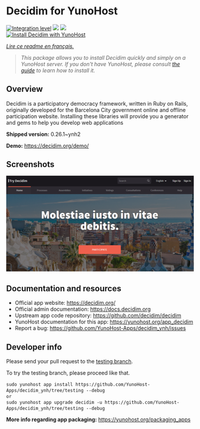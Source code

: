 <!--
N.B.: This README was automatically generated by https://github.com/YunoHost/apps/tree/master/tools/README-generator
It shall NOT be edited by hand.
-->

# Decidim for YunoHost

[![Integration level](https://dash.yunohost.org/integration/decidim.svg)](https://dash.yunohost.org/appci/app/decidim) ![](https://ci-apps.yunohost.org/ci/badges/decidim.status.svg) ![](https://ci-apps.yunohost.org/ci/badges/decidim.maintain.svg)  
[![Install Decidim with YunoHost](https://install-app.yunohost.org/install-with-yunohost.svg)](https://install-app.yunohost.org/?app=decidim)

*[Lire ce readme en français.](./README_fr.md)*

> *This package allows you to install Decidim quickly and simply on a YunoHost server.
If you don't have YunoHost, please consult [the guide](https://yunohost.org/#/install) to learn how to install it.*

## Overview

Decidim is a participatory democracy framework, written in Ruby on Rails, originally developed for the Barcelona City government online and offline participation website. Installing these libraries will provide you a generator and gems to help you develop web applications


**Shipped version:** 0.26.1~ynh2

**Demo:** https://decidim.org/demo/

## Screenshots

![](./doc/screenshots/screenshot1.PNG)

## Documentation and resources

* Official app website: https://decidim.org/
* Official admin documentation: https://docs.decidim.org
* Upstream app code repository: https://github.com/decidim/decidim
* YunoHost documentation for this app: https://yunohost.org/app_decidim
* Report a bug: https://github.com/YunoHost-Apps/decidim_ynh/issues

## Developer info

Please send your pull request to the [testing branch](https://github.com/YunoHost-Apps/decidim_ynh/tree/testing).

To try the testing branch, please proceed like that.
```
sudo yunohost app install https://github.com/YunoHost-Apps/decidim_ynh/tree/testing --debug
or
sudo yunohost app upgrade decidim -u https://github.com/YunoHost-Apps/decidim_ynh/tree/testing --debug
```

**More info regarding app packaging:** https://yunohost.org/packaging_apps